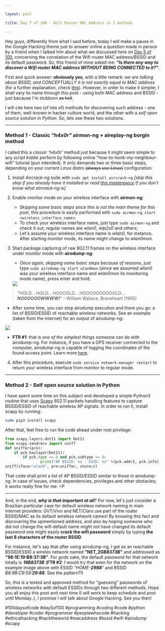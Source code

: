 ```yaml
---

layout: post

title: Day 7 of 100 - Wifi Router MAC Address in 2 methods

---
```


Hey guys, differently from what I said before, today I will make a pause in the Google Hacking theme just to answer online a question made in person by a friend when I talked him about what we discussed here on [Day 5 of 100](https://euriconicacio.github.io/blog/Day-5-Wordlists-crunch-parte-1/), concerning the correlation of the Wifi router MAC address/BSSID and its default password. So, this friend of mine asked me: **_"Is there any way to discover a Wifi router MAC address WITHOUT BEING CONNECTED to it?"_**. 

First and quick answer: **obviously yes**, with a little remark: _we are talking about BSSID, and CONCEPTUALLY it is not exactly equal to MAC address_ (for a further explanation, check [this](https://community.arubanetworks.com/t5/Controller-Based-WLANs/How-is-the-BSSID-derived-from-the-Access-Point-ethernet-MAC/ta-p/176290)). However, in order to make it simpler, I shall vary its name through this post - using both MAC address and BSSID - just because I'm stubborn ~~as hell~~. 

I will cite here two (of lots of) methods for discovering such address - one of them, well-known in hacker culture world, and the other with a *self open source solution in Python*. So, lets see these two solutions.

---

### Method 1 - Classic _"h4x0r"_ airmon-ng + aireplay-ng borgin method

I called this a _classic 'h4x0r'_ method just because it might seem simple to any _script kiddie_ perform by following online "how-to-_honk_-my-neighbour-wifi" tutorial (pun intended). It only demands two or three basic steps, depending on your current Linux distro ~~(always use Linux)~~ configuration:

1. Install _Aircrack-ng_ suite with `sudo apt install aircrack-ng` _[skip this step if you already have it installed or read [this masterpiece](https://www.aircrack-ng.org/doku.php?id=newbie_guide) if you don't know what aircrack-ng is]_
   
2. Enable monitor mode on your wireless interface with **airmon-ng**:
   * _Skipping some basic steps since this is not the main theme for this post_, this procedure is easily performed with `sudo airmon-ng start <wireless_interface_name>`;
   * To check your wireless interface name, just type `sudo airmon-ng` and check it out; regular names are _wlan0_, _wlp2s0_ and others;
   * Let's assume your wireless interface name is _wlan0_, for instance. After starting monitor mode, its name might change to _wlan0mon_.
3. Start package capturing of raw 802.11 frames on the wireless interface under monitor mode with **airodump-ng**:
   * _Once again, skipping some basic steps because of reasons_, just type `sudo airodump-ng start wlan0mon` (since we assumed _wlan0_ was your wireless interface name and _wlan0mon_ its monitoring mode name), press enter and hold;
  
   <img src="https://media.tenor.com/images/c44f2ad0c94d52a648dfdd24e1436834/tenor.gif">

> _"HOLD... HOLD... HOOOOLD... HOOOOOOOOOOLD... **NOOOOOOWWWW!**"_ - William Wallace, Braveheart (1995)

   * After some time, you can stop airodump execution and there you go: a list of BSSID/ESSID of reachable wireless networks. See an example (taken from the internet) for an output of airodump-ng:
  
<img src="https://img.wonderhowto.com/img/25/91/63509567831583/0/hack-wi-fi-getting-started-with-aircrack-ng-suite-wi-fi-hacking-tools.w1456.jpg">
   
   * **FTR #1**: that is _one of the simplest things_ someone can do with airodump-ng. For instance, if you have a GPS receiver connected to the computer, airodump-ng is capable of logging the coordinates of the found access point. Learn more [here](https://www.aircrack-ng.org/doku.php?id=airodump-ng).

4. After this procedure, execute `sudo service network-manager restart` to return your wireless interface from monitor to regular mode.

---

### Method 2 - Self open source solution in Python

I have spent some time on this subject and developed a simple Python3 routine that uses [Scapy](https://scapy.net/) 802.11 packets handling features to capture BSSID/ESSID of reachable wireless AP signals. In order to run it, install scapy by running:

```bash
sudo pip3 install scapy
```

After that, feel free to run the code ahead under root privilege:

```python
from scapy.layers.dot11 import Dot11
from scapy.sendrecv import sniff
def sniffer(pck):
    if pck.haslayer(Dot11):
        if pck.type == 0 and pck.subtype == 8:
                print("AP BSSID: %s - SSID: %s" %(pck.addr2, pck.info))
sniff(iface="wlan0", prn=sniffer, store=0)
```

That code shall print a list of AP BSSID/ESSID similar to those in airodump-ng. In case of issues, check dependencies, privileges and other obstacles; it works really fine for me. =P

---

And, in the end, _**why is that important at all**_? For now, let's just consider a Brazilian particular case for default wireless network naming in main internet providers: GVT/Vivo and NET/Claro use part of the router BSSID/MAC as its default wireless network names! By knowing this fact and discovering the upmentioned address, and also by hoping someone who did not change the wifi default name might not have changed its default password  one might easily **crack the wifi password** simply by typing **the last 8 characters of the router BSSID**. 

For instance, let's say that after using airodump-ng, I get as an reachable BSSID/ESSID a wireles network named **"NET_2GB8373B"** and addressed as **"98:1E:19:B8:37:3B"**. For _gods_ sake, the default password for that network totally is _**19B8373B**_ (**FTR #2**: I would try that even for the network on the example image above with ESSID _"HOME-**2988**"_ and BSSID _B8:9B:C9:59:**29:88**_. See the pattern?!)

So, this is a tested and approved method for "guessing" passwords of wireless networks with default ESSIDs through two different methods. Hope you all enjoy this post and next time (I will work to keep schedule and post until Monday..), I promise I will talk about Google Hacking. See you then!

#100daysofcode #day5of100 #programming #coding #code #python #developer #coder #programmer #peoplewhocode #hacking #ethicalhacking #hacktheworld #macaddress #bssid #wifi #airodump #scapy
